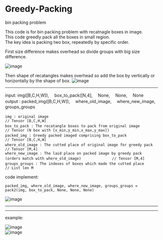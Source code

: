 # Greedy-Packing
bin packing problem

This code is for bin packing problem with recatnagle boxes in image.   
This code greedly pack all the boxes in small region.   
The key idea is packing two box, repeatedly by specific order.   



First size difference makes overhead so divide groups with big size difference.

![image](https://user-images.githubusercontent.com/48256991/147639069-4ca107c2-6639-42f2-aad0-bf0dbf9ad289.png)


Then shape of recatangles makes overhead so add the box by vertically or horizontally by the shape of box.
![image](https://user-images.githubusercontent.com/48256991/147639246-4d7b0ae2-4edc-40ba-8a56-e054ff90c05c.png)

* * *


input: img([B,C,H,W]), 　box_to_pack([N,4],　 None, 　None,　 None   
output : packed_img([B,C,H,W]),　 where_old_image, 　where_new_image,　 groups_groups
   
   
```
img : original image 　　　　　　　　　　　　　　　　　　　　　　　　　　　　　　　　　　　　　　　　　　　　　　　　　// Tensor [B,C,H,W]   
box_to_pack : The recatangle boxes to pack from original image　　　　　　　　　　　　　　　　　　　　　　　　　　　 // Tensor (N box with [x_min,y_min,x_max,y_max])   
packed_img : Greedy packed imaged comprising box_to_pack 　　　　　　　　　　　　　　　　　　　　　　　　　　　　　　// Tensor [B,C,H,W]   
where_old_image : The cutted place of original image for greedy pack 　　　　　　　　　　　　　　　　　　　　　　　　// Tensor [M,4]   
where_new_image : The laid place on packed image by greedy pack (orders match with where_old_image)　　　　　　　　 // Tensor [M,4]   
groups_groups : The indexes of boxes which made the cutted place　　　　　　　　　　　　　　　　　　　　　　　　　　 // List len M   
```   
   
   

code implement: 
```
packed_img, where_old_image, where_new_image, groups_groups = pack2(img, box_to_pack, None, None, None)
```


![image](https://user-images.githubusercontent.com/48256991/147637738-21b6e1e9-ade5-4e43-9bf0-45a5b7bcbcb2.png)

* * *
* * *
example:

![image](https://user-images.githubusercontent.com/48256991/147637932-06344195-ec92-400a-ae96-214e8a8c5ce7.png)   
![image](https://user-images.githubusercontent.com/48256991/147637938-570cd82a-b212-4600-a459-5c88816775e8.png)
